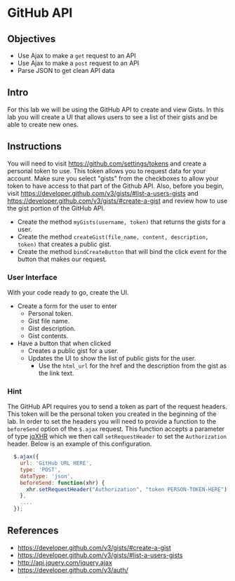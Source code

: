 # GitHub API

## Objectives
+ Use Ajax to make a `get` request to an API
+ Use Ajax to make a `post` request to an API
+ Parse JSON to get clean API data

## Intro
For this lab we will be using the GitHub API to create and view Gists. In this lab you will create a UI that allows users to see a list of their gists and be able to create new ones.

## Instructions
You will need to visit https://github.com/settings/tokens and create a personal token to use. This token allows you to request data for your account. Make sure you select "gists" from the checkboxes to allow your token to have access to that part of the Github API. Also, before you begin, visit https://developer.github.com/v3/gists/#list-a-users-gists and https://developer.github.com/v3/gists/#create-a-gist and review how to use the gist portion of the GitHub API.

- Create the method `myGists(username, token)` that returns the gists for a user.
- Create the method `createGist(file_name, content, description, token)` that creates a public gist.
- Create the method `bindCreateButton` that will bind the click event
  for the button that makes our request.

### User Interface
With your code ready to go, create the UI.
- Create a form for the user to enter
  - Personal token.
  - Gist file name.
  - Gist description.
  - Gist contents.
- Have a button that when clicked
  - Creates a public gist for a user.
  - Updates the UI to show the list of public gists for the user.
    - Use the `html_url` for the href and the description from the gist
      as the link text.

### Hint
The GitHub API requires you to send a token as part of the request
headers. This token will be the personal token you created in the
beginning of the lab. In order to set the headers you will need to
provide a function to the `beforeSend` option of the `$.ajax` request.
This function accepts a parameter of type [jqXHR](http://api.jquery.com/Types/#jqXHR) which we then call `setRequestHeader` to set the `Authorization` header. Below is an example of this configuration.

```javascript
  $.ajax({
    url: 'GitHub URL HERE',
    type: 'POST',
    dataType: 'json',
    beforeSend: function(xhr) {
      xhr.setRequestHeader("Authorization", "token PERSON-TOKEN-HERE");
    },
    ....
  });
```

## References
- https://developer.github.com/v3/gists/#create-a-gist
- https://developer.github.com/v3/gists/#list-a-users-gists
- http://api.jquery.com/jquery.ajax
- https://developer.github.com/v3/auth/
